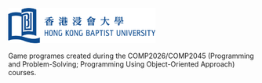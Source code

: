 <img src="hkbu.png" alt="hkbu" width="300"/> 

Game programes created during the COMP2026/COMP2045 (Programming and Problem-Solving; Programming Using Object-Oriented Approach) courses.
